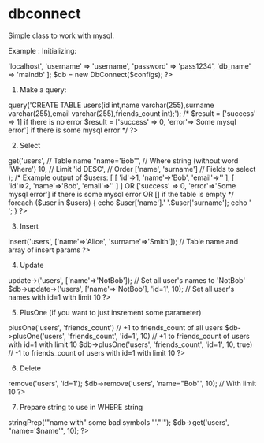 # dbconnect

Simple class to work with mysql.

Example
:
Initializing:

<?
  $configs = [
        'host' => 'localhost',
        'username' => 'username',
        'password' => 'pass1234',
        'db_name' => 'maindb'
  ];
  
  $db = new DbConnect($configs);
  
?>

1) Make a query:

<?


  $result = $db->query('CREATE TABLE users(id int,name varchar(255),surname varchar(255),email varchar(255),friends_count int);');

  /*

  $result = ['success' => 1] if there is no error

  $result = ['success' => 0, 'error'=>'Some mysql error'] if there is some mysql error

  */

?>

2) Select 

<?

  $users = $db->get('users',      // Table name
  
                    "name='Bob'", // Where string (without word 'Where')
  
                    10,           // Limit
    
                    'id DESC',    // Order
    
                    ['name', 'surname'] // Fields to select
  );
  
                    
  
  /*
  
  Example output of $users:
  
  [
  
    [
  
      'id'=>1,
  
      'name'=>'Bob',
  
      'email'=>''
  
    ], 
  
    [
  
      'id'=>2,
  
      'name'=>'Bob',
  
      'email'=>''
  
    ]
  
    
  
  ] 
  
  
  
  OR 
  
  
  ['success' => 0, 'error'=>'Some mysql error'] 
  if there is some mysql error
  
  OR 
  
  [] 
  if the table is empty
  */
  foreach ($user in $users) {
    echo $user['name'].' '.$user['surname'];
    echo '<br>';
  }
?>

3) Insert

<?

  $db->insert('users', ['name'=>'Alice', 'surname'=>'Smith']);  // Table name and array of insert params

?>

4) Update

<?

  $db->update->('users', ['name'=>'NotBob']); // Set all user's names to 'NotBob'

  $db->update->('users', ['name'=>'NotBob'], 'id=1', 10); // Set all user's names with id=1 with limit 10

?>

5) PlusOne (if you want to just insrement some parameter)

<?

  $db->plusOne('users', 'friends_count') // +1 to friends_count of all users

  $db->plusOne('users', 'friends_count', 'id=1', 10) // +1 to friends_count of users with id=1 with limit 10

  $db->plusOne('users', 'friends_count', 'id=1', 10, true) // -1 to friends_count of users with id=1 with limit 10

  

?>

6) Delete

<?

  $db->remove('users', 'id=1');

  $db->remove('users', 'name="Bob"', 10); // With limit 10

?>

7) Prepare string to use in WHERE string

<?

$name = $db->stringPrep('"name with" some bad symbols "'."'");

$db->get('users', "name='$name'", 10);

?>
